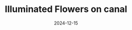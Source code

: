 ---
title: 'Illuminated Flowers on canal'
date: '2024-12-15'
image: "https://cdn.diblasio.social/static/photos/2024/2024-12-14.jpg"
alt_text: "Illuminated sculptures resembling flower petals reflecting on a canal at night in Amsterdam."
tags:
  - "#Photography"
  - "#Amsterdam"
  - "#Netherlands"
  - "#ArtInstallation"
  - "#NightPhotography"
  - "#Canal"
  - "#LightArt"
  - "#Cityscape"
  - "#Fujifilm"
  - "#XT4"
description: ''
created_date: '2024-12-15'
location: "Golden Bend, 510, Herengracht, Grachtengordel, Centrum, Amsterdam, Noord-Holland, Nederland, 1017 CC, Nederland"
exif_data: "FUJIFILM X-T4 XF16-55mmF2.8 R LM WR (1/80 | f/2.8 | ISO 12800)"
draft: false
---